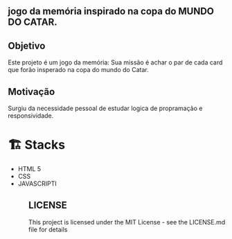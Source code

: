 ## jogo da memória inspirado na copa do MUNDO DO CATAR.

## Objetivo 

Este projeto é um jogo da memória: Sua missão é achar o par de cada card que forão insperado na copa do mundo do Catar. 

## Motivação 
Surgiu da necessidade pessoal de estudar logica de propramação e responsividade.

# 🏗️ Stacks

<ul>
<li>HTML 5</li>
<li>CSS</li>
<li>JAVASCRIPTI</li>
<ul>

## LICENSE 

This project is licensed under the MIT License - see the LICENSE.md file for details

